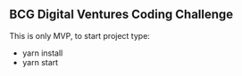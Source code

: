 ## BCG Digital Ventures Coding Challenge

This is only MVP, to start project type:
 - yarn install
 - yarn start